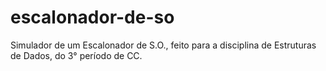 # escalonador-de-so
Simulador de um Escalonador de S.O., feito para a disciplina de Estruturas de Dados, do 3° período de CC.
